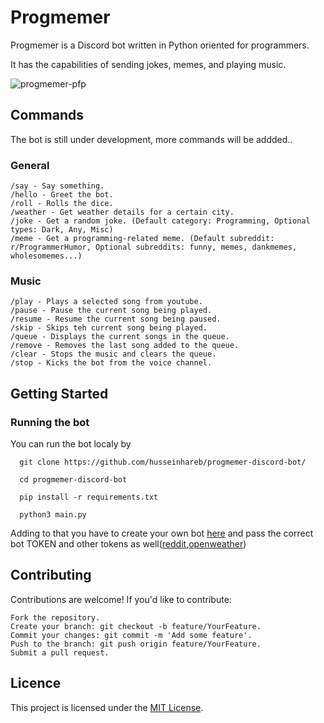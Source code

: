 # Progmemer
Progmemer is a Discord bot written in Python oriented for programmers.

It has the capabilities of sending jokes, memes, and playing music.

![progmemer-pfp](https://github.com/husseinhareb/progmemer-discord-bot/assets/88323940/b35c3141-dd31-462d-80e4-b87fdcea90d8)

## Commands 
The bot is still under development, more commands will be addded..

### General
```
/say - Say something.
/hello - Greet the bot.
/roll - Rolls the dice.
/weather - Get weather details for a certain city.
/joke - Get a random joke. (Default category: Programming, Optional types: Dark, Any, Misc)
/meme - Get a programming-related meme. (Default subreddit: r/ProgrammerHumor, Optional subreddits: funny, memes, dankmemes, wholesomemes...)
```
### Music
```
/play - Plays a selected song from youtube.
/pause - Pause the current song being played.
/resume - Resume the current song being paused.
/skip - Skips teh current song being played.
/queue - Displays the current songs in the queue.
/remove - Removes the last song added to the queue.
/clear - Stops the music and clears the queue.
/stop - Kicks the bot from the voice channel.
```

## Getting Started
### Running the bot
You can run the bot localy by 
```shell
  git clone https://github.com/husseinhareb/progmemer-discord-bot/

  cd progmemer-discord-bot

  pip install -r requirements.txt

  python3 main.py
```
Adding to that you have to create your own bot [here](https://discord.com/developers/applications) and pass the correct bot TOKEN and other tokens as well([reddit](https://www.reddit.com/dev/api),[openweather](https://openweathermap.org/api]))  
## Contributing

Contributions are welcome! If you'd like to contribute:

    Fork the repository.
    Create your branch: git checkout -b feature/YourFeature.
    Commit your changes: git commit -m 'Add some feature'.
    Push to the branch: git push origin feature/YourFeature.
    Submit a pull request.

## Licence

This project is licensed under the [MIT License](https://github.com/husseinhareb/progmemer-discord-bot/blob/main/LICENSE).

